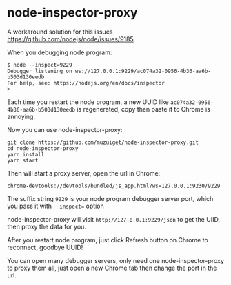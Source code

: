 node-inspector-proxy
====================

A workaround solution for this issues https://github.com/nodejs/node/issues/9185

When you debugging node program:

```
$ node --inspect=9229
Debugger listening on ws://127.0.0.1:9229/ac074a32-0956-4b36-aa6b-b503d130eedb
For help, see: https://nodejs.org/en/docs/inspector
>
```

Each time you restart the node program, a new UUID like `ac074a32-0956-4b36-aa6b-b503d130eedb` is regenerated, copy then paste it to Chrome is annoying.

Now you can use node-inspector-proxy:

```
git clone https://github.com/muzuiget/node-inspector-proxy.git
cd node-inspector-proxy
yarn install
yarn start
```

Then will start a proxy server, open the url in Chrome:

```
chrome-devtools://devtools/bundled/js_app.html?ws=127.0.0.1:9230/9229
```

The suffix string `9229` is your node program debugger server port, which you pass it with `--inspect=` option

node-inspector-proxy will visit `http://127.0.0.1:9229/json` to get the UIID, then proxy the data for you.

After you restart node program, just click Refresh button on Chrome to reconnect, goodbye UUID!

You can open many debugger servers, only need one node-inspector-proxy to proxy them all, just open a new Chrome tab then change the port in the url.
